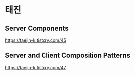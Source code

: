 # 태진

## Server Components
https://taejin-k.tistory.com/45

## Server and Client Composition Patterns
https://taejin-k.tistory.com/47
